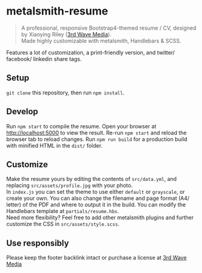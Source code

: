 # metalsmith-resume

> A professional, responsive Bootstrap4-themed resume / CV, designed by Xiaoying Riley ([3rd Wave Media](https://themes.3rdwavemedia.com)).  
> Made highly customizable with metalsmith, Handlebars & SCSS.

Features a lot of customization, a print-friendly version, and twitter/ facebook/ linkedin share tags.

## Setup

`git clone` this repository, then run `npm install`.  

## Develop

Run `npm start` to compile the resume. Open your browser at [http://localhost:5000](http://localhost:5000) to view the result.
Re-run `npm start` and reload the browser tab to reload changes.
Run `npm run build` for a production build with minified HTML in the `dist/` folder.

## Customize

Make the resume yours by editing the contents of `src/data.yml`, and replacing `src/assets/profile.jpg` with your photo.  
In `index.js` you can set the theme to use either `default` or `grayscale`, or create your own.
You can also change the filename and page format (A4/ letter) of the PDF and where to output it in the build.
You can modify the Handlebars template at `partials/resume.hbs`.  
Need more flexibility? Feel free to add other metalsmith plugins and further customize the CSS in `src/assets/style.scss`.

## Use responsibly

Please keep the footer backlink intact or purchase a license at [3rd Wave Media](https://themes.3rdwavemedia.com/bootstrap-templates/resume/free-bootstrap4-resume-cv-template-for-developers-pillar/)